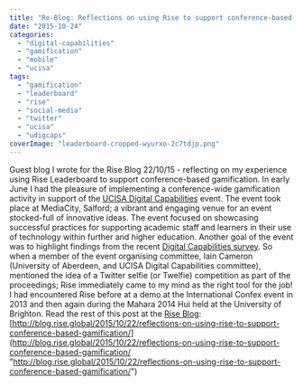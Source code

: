 ```yaml
---
title: "Re-Blog: Reflections on using Rise to support conference-based gamification"
date: "2015-10-24"
categories: 
  - "digital-capabilities"
  - "gamification"
  - "mobile"
  - "ucisa"
tags: 
  - "gamification"
  - "leaderboard"
  - "rise"
  - "social-media"
  - "twitter"
  - "ucisa"
  - "udigcaps"
coverImage: "leaderboard-cropped-wyurxo-2c7tdjp.png"
---
```


Guest blog I wrote for the Rise Blog 22/10/15 - reflecting on my experience using Rise Leaderboard to support conference-based gamification. In early June I had the pleasure of implementing a conference-wide gamification activity in support of the [UCISA Digital Capabilities](http://www.ucisa.ac.uk/groups/dsdg/Events/2015/digcaps.aspx) event. The event took place at MediaCity, Salford; a vibrant and engaging venue for an event stocked-full of innovative ideas. The event focused on showcasing successful practices for supporting academic staff and learners in their use of technology within further and higher education. Another goal of the event was to highlight findings from the recent [Digital Capabilities survey](http://www.ucisa.ac.uk/%7E/media/groups/dsdg/usg/Digital_Capabilities_Executive_Summaryv6.ashx). So when a member of the event organising committee, Iain Cameron (University of Aberdeen, and UCISA Digital Capabilities committee), mentioned the idea of a Twitter selfie (or Twelfie) competition as part of the proceedings; Rise immediately came to my mind as the right tool for the job! I had encountered Rise before at a demo at the International Confex event in 2013 and then again during the Mahara 2014 Hui held at the University of Brighton. Read the rest of this post at the [Rise Blog](http://blog.rise.global/ "Rise Blog"): [http://blog.rise.global/2015/10/22/reflections-on-using-rise-to-support-conference-based-gamification/](http://blog.rise.global/2015/10/22/reflections-on-using-rise-to-support-conference-based-gamification/ "http://blog.rise.global/2015/10/22/reflections-on-using-rise-to-support-conference-based-gamification/")
